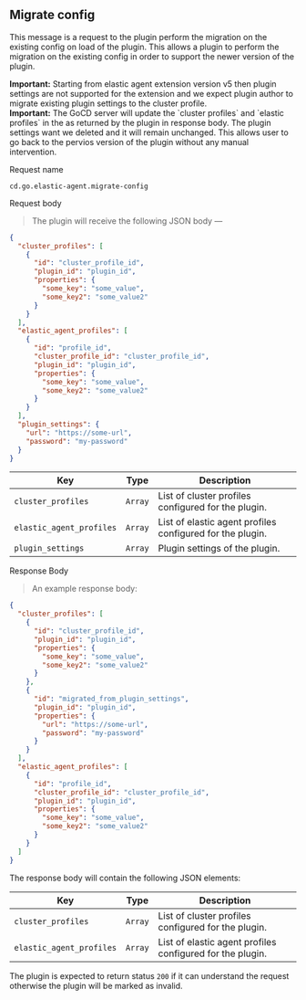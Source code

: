## Migrate config

This message is a request to the plugin perform the migration on the existing config on load of the plugin. This allows 
a plugin to perform the migration on the existing config in order to support the newer version of the plugin. 

<aside class="warning">
  <strong>Important:</strong> Starting from elastic agent extension version v5 then plugin settings are not supported for
   the extension and we expect plugin author to migrate existing plugin settings to the cluster profile. 
</aside>

<aside class="notice">
  <strong>Important:</strong> The GoCD server will update the `cluster profiles` and `elastic profiles` in the as returned
   by the plugin in response body. The plugin settings want we deleted and it will remain unchanged. This allows user to 
   go back to the pervios version of the plugin without any manual intervention.  
</aside>

<p class='request-name-heading'>Request name</p>

`cd.go.elastic-agent.migrate-config`

<p class='request-body-heading'>Request body</p>

> The plugin will receive the following JSON body —

```json
{
  "cluster_profiles": [
    {
      "id": "cluster_profile_id",
      "plugin_id": "plugin_id",
      "properties": {
        "some_key": "some_value",
        "some_key2": "some_value2"
      }
    }
  ],
  "elastic_agent_profiles": [
    {
      "id": "profile_id",
      "cluster_profile_id": "cluster_profile_id",
      "plugin_id": "plugin_id",
      "properties": {
        "some_key": "some_value",
        "some_key2": "some_value2"
      }
    }
  ],
  "plugin_settings": {
    "url": "https://some-url",
    "password": "my-password"
  }
}
```

<p class='attributes-table-follows'></p>

| Key                         | Type      | Description                                               |
| --------------------------- | --------- | --------------------------------------------------------- |
| `cluster_profiles`          | `Array`   | List of cluster profiles configured for the plugin.       |
| `elastic_agent_profiles`    | `Array`   | List of elastic agent profiles configured for the plugin. |
| `plugin_settings`           | `Array`   | Plugin settings of the plugin.                            |

<p class='response-code-heading'>Response Body</p>

> An example response body:

```json
{
  "cluster_profiles": [
    {
      "id": "cluster_profile_id",
      "plugin_id": "plugin_id",
      "properties": {
        "some_key": "some_value",
        "some_key2": "some_value2"
      }
    },
    {
      "id": "migrated_from_plugin_settings",
      "plugin_id": "plugin_id",
      "properties": {
        "url": "https://some-url",
        "password": "my-password"
      }
    }
  ],
  "elastic_agent_profiles": [
    {
      "id": "profile_id",
      "cluster_profile_id": "cluster_profile_id",
      "plugin_id": "plugin_id",
      "properties": {
        "some_key": "some_value",
        "some_key2": "some_value2"
      }
    }
  ]
}
```

The response body will contain the following JSON elements:

<p class='attributes-table-follows'></p>

| Key                       | Type      | Description                                               |
| ------------------------- | --------- | --------------------------------------------------------  |
| `cluster_profiles`        | `Array`   | List of cluster profiles configured for the plugin.       |
| `elastic_agent_profiles`  | `Array`   | List of elastic agent profiles configured for the plugin. |

The plugin is expected to return status `200` if it can understand the request otherwise the plugin will be marked as 
invalid.
